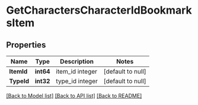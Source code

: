 # GetCharactersCharacterIdBookmarksItem

## Properties
Name | Type | Description | Notes
------------ | ------------- | ------------- | -------------
**ItemId** | **int64** | item_id integer | [default to null]
**TypeId** | **int32** | type_id integer | [default to null]

[[Back to Model list]](../README.md#documentation-for-models) [[Back to API list]](../README.md#documentation-for-api-endpoints) [[Back to README]](../README.md)



